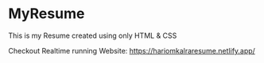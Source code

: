 # MyResume
 This is my Resume created using only HTML & CSS

 Checkout Realtime running Website: https://hariomkalraresume.netlify.app/